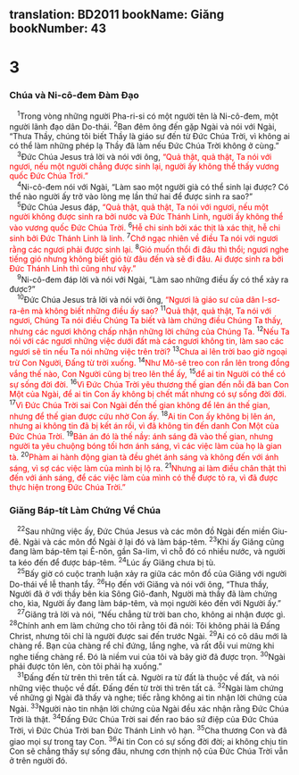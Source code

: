 translation: BD2011
bookName: Giăng 
bookNumber: 43
-------

<div class="title"><h1>3</h1><h3>Chúa và Ni-cô-đem Ðàm Ðạo</h3></div>
<span class="verse gi_3_1"> <sup>1</sup>Trong vòng những người Pha-ri-si có một người tên là Ni-cô-đem, một người lãnh đạo dân Do-thái. </span>
<span class="verse gi_3_2"><sup>2</sup>Ban đêm ông đến gặp Ngài và nói với Ngài, “Thưa Thầy, chúng tôi biết Thầy là giáo sư đến từ Ðức Chúa Trời, vì không ai có thể làm những phép lạ Thầy đã làm nếu Ðức Chúa Trời không ở cùng.”<br/></span>
<span class="verse gi_3_3"> <sup>3</sup>Ðức Chúa Jesus trả lời và nói với ông, <font color="red">“Quả thật, quả thật, Ta nói với ngươi, nếu một người chẳng được sinh lại, người ấy không thể thấy vương quốc Ðức Chúa Trời.”</font><br/></span>
<span class="verse gi_3_4"> <sup>4</sup>Ni-cô-đem nói với Ngài, “Làm sao một người già có thể sinh lại được? Có thể nào người ấy trở vào lòng mẹ lần thứ hai để được sinh ra sao?”<br/></span>
<span class="verse gi_3_5"> <sup>5</sup>Ðức Chúa Jesus đáp, <font color="red">“Quả thật, quả thật, Ta nói với ngươi, nếu một người không được sinh ra bởi nước và Ðức Thánh Linh, người ấy không thể vào vương quốc Ðức Chúa Trời. </font></span>
<span class="verse gi_3_6"><sup>6</sup><font color="red">Hễ chi sinh bởi xác thịt là xác thịt, hễ chi sinh bởi Ðức Thánh Linh là linh. </font></span>
<span class="verse gi_3_7"><sup>7</sup><font color="red">Chớ ngạc nhiên về điều Ta nói với ngươi rằng các ngươi phải được sinh lại. </font></span>
<span class="verse gi_3_8"><sup>8</sup><font color="red">Gió muốn thổi đi đâu thì thổi; ngươi nghe tiếng gió nhưng không biết gió từ đâu đến và sẽ đi đâu. Ai được sinh ra bởi Ðức Thánh Linh thì cũng như vậy.”</font><br/></span>
<span class="verse gi_3_9"> <sup>9</sup>Ni-cô-đem đáp lời và nói với Ngài, “Làm sao những điều ấy có thể xảy ra được?”<br/></span>
<span class="verse gi_3_10"> <sup>10</sup>Ðức Chúa Jesus trả lời và nói với ông, <font color="red">“Ngươi là giáo sư của dân I-sơ-ra-ên mà không biết những điều ấy sao? </font></span>
<span class="verse gi_3_11"><sup>11</sup><font color="red">Quả thật, quả thật, Ta nói với ngươi, Chúng Ta nói điều Chúng Ta biết và làm chứng điều Chúng Ta thấy, nhưng các ngươi không chấp nhận những lời chứng của Chúng Ta. </font></span>
<span class="verse gi_3_12"><sup>12</sup><font color="red">Nếu Ta nói với các ngươi những việc dưới đất mà các ngươi không tin, làm sao các ngươi sẽ tin nếu Ta nói những việc trên trời? </font></span>
<span class="verse gi_3_13"><sup>13</sup><font color="red">Chưa ai lên trời bao giờ ngoại trừ Con Người, Ðấng từ trời xuống. </font></span>
<span class="verse gi_3_14"><sup>14</sup><font color="red">Như Mô-sê treo con rắn lên trong đồng vắng thế nào, Con Người cũng bị treo lên thể ấy, </font></span>
<span class="verse gi_3_15"><sup>15</sup><font color="red">để ai tin Người có thể có sự sống đời đời. </font></span>
<span class="verse gi_3_16"><sup>16</sup><font color="red">Vì Ðức Chúa Trời yêu thương thế gian đến nỗi đã ban Con Một của Ngài, để ai tin Con ấy không bị chết mất nhưng có sự sống đời đời. </font></span>
<span class="verse gi_3_17"><sup>17</sup><font color="red">Vì Ðức Chúa Trời sai Con Ngài đến thế gian không để lên án thế gian, nhưng để thế gian được cứu nhờ Con ấy. </font></span>
<span class="verse gi_3_18"><sup>18</sup><font color="red">Ai tin Con ấy không bị lên án, nhưng ai không tin đã bị kết án rồi, vì đã không tin đến danh Con Một của Ðức Chúa Trời. </font></span>
<span class="verse gi_3_19"><sup>19</sup><font color="red">Bản án đó là thế nầy: ánh sáng đã vào thế gian, nhưng người ta yêu chuộng bóng tối hơn ánh sáng, vì các việc làm của họ là gian tà. </font></span>
<span class="verse gi_3_20"><sup>20</sup><font color="red">Phàm ai hành động gian tà đều ghét ánh sáng và không đến với ánh sáng, vì sợ các việc làm của mình bị lộ ra. </font></span>
<span class="verse gi_3_21"><sup>21</sup><font color="red">Nhưng ai làm điều chân thật thì đến với ánh sáng, để các việc làm của mình có thể được tỏ ra, vì đã được thực hiện trong Ðức Chúa Trời.”</font><br/></span>
<div class="title"><h3>Giăng Báp-tít Làm Chứng Về Chúa</h3></div>
<span class="verse gi_3_22"> <sup>22</sup>Sau những việc ấy, Ðức Chúa Jesus và các môn đồ Ngài đến miền Giu-đê. Ngài và các môn đồ Ngài ở lại đó và làm báp-têm. </span>
<span class="verse gi_3_23"><sup>23</sup>Khi ấy Giăng cũng đang làm báp-têm tại Ê-nôn, gần Sa-lim, vì chỗ đó có nhiều nước, và người ta kéo đến để được báp-têm. </span>
<span class="verse gi_3_24"><sup>24</sup>Lúc ấy Giăng chưa bị tù.<br/></span>
<span class="verse gi_3_25"> <sup>25</sup>Bấy giờ có cuộc tranh luận xảy ra giữa các môn đồ của Giăng với người Do-thái về lễ thanh tẩy. </span>
<span class="verse gi_3_26"><sup>26</sup>Họ đến với Giăng và nói với ông, “Thưa thầy, Người đã ở với thầy bên kia Sông Giô-đanh, Người mà thầy đã làm chứng cho, kìa, Người ấy đang làm báp-têm, và mọi người kéo đến với Người ấy.”<br/></span>
<span class="verse gi_3_27"> <sup>27</sup>Giăng trả lời và nói, “Nếu chẳng từ trời ban cho, không ai nhận được gì. </span>
<span class="verse gi_3_28"><sup>28</sup>Chính anh em làm chứng cho tôi rằng tôi đã nói: Tôi không phải là Ðấng Christ, nhưng tôi chỉ là người được sai đến trước Ngài. </span>
<span class="verse gi_3_29"><sup>29</sup>Ai có cô dâu mới là chàng rể. Bạn của chàng rể chỉ đứng, lắng nghe, và rất đỗi vui mừng khi nghe tiếng chàng rể. Ðó là niềm vui của tôi và bây giờ đã được trọn. </span>
<span class="verse gi_3_30"><sup>30</sup>Ngài phải được tôn lên, còn tôi phải hạ xuống.”<br/></span>
<span class="verse gi_3_31"> <sup>31</sup>Ðấng đến từ trên thì trên tất cả. Người ra từ đất là thuộc về đất, và nói những việc thuộc về đất. Ðấng đến từ trời thì trên tất cả. </span>
<span class="verse gi_3_32"><sup>32</sup>Ngài làm chứng về những gì Ngài đã thấy và nghe; tiếc rằng không ai tin nhận lời chứng của Ngài. </span>
<span class="verse gi_3_33"><sup>33</sup>Người nào tin nhận lời chứng của Ngài đều xác nhận rằng Ðức Chúa Trời là thật. </span>
<span class="verse gi_3_34"><sup>34</sup>Ðấng Ðức Chúa Trời sai đến rao báo sứ điệp của Ðức Chúa Trời, vì Ðức Chúa Trời ban Ðức Thánh Linh vô hạn. </span>
<span class="verse gi_3_35"><sup>35</sup>Cha thương Con và đã giao mọi sự trong tay Con. </span>
<span class="verse gi_3_36"><sup>36</sup>Ai tin Con có sự sống đời đời; ai không chịu tin Con sẽ chẳng thấy sự sống đâu, nhưng cơn thịnh nộ của Ðức Chúa Trời vẫn ở trên người đó. <br/></span>
